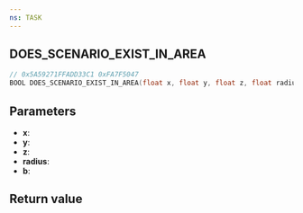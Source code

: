 ```yaml
---
ns: TASK
---
```

## DOES_SCENARIO_EXIST_IN_AREA

```c
// 0x5A59271FFADD33C1 0xFA7F5047
BOOL DOES_SCENARIO_EXIST_IN_AREA(float x, float y, float z, float radius, BOOL b);
```


## Parameters
* **x**: 
* **y**: 
* **z**: 
* **radius**: 
* **b**: 

## Return value
